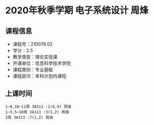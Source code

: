 # 2020年秋季学期 电子系统设计 周烽






## 课程信息

- 课程号：210078.02
- 学分：2.5
- 教学类型：理论实验课
- 开课单位：信息科学技术学院
- 课程类别：专业基础
- 课程层次：本科计划内课程

## 上课时间

```
1~8,10~11周 3A313 :1(8,9) 周烽
1~3,5~10周 3A313 :3(1,2) 周烽
3周 3A313 :7(1,2) 周烽
```


